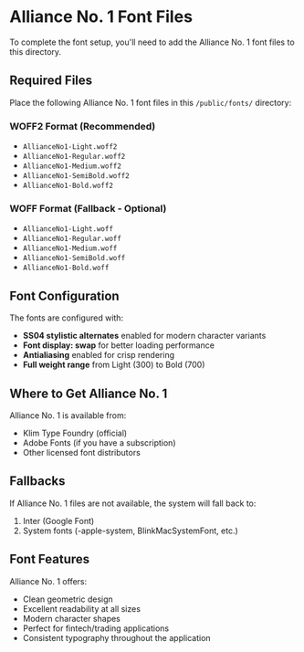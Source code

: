 # Alliance No. 1 Font Files

To complete the font setup, you'll need to add the Alliance No. 1 font files to this directory.

## Required Files

Place the following Alliance No. 1 font files in this `/public/fonts/` directory:

### WOFF2 Format (Recommended)
- `AllianceNo1-Light.woff2`
- `AllianceNo1-Regular.woff2`
- `AllianceNo1-Medium.woff2`
- `AllianceNo1-SemiBold.woff2`
- `AllianceNo1-Bold.woff2`

### WOFF Format (Fallback - Optional)
- `AllianceNo1-Light.woff`
- `AllianceNo1-Regular.woff`
- `AllianceNo1-Medium.woff`
- `AllianceNo1-SemiBold.woff`
- `AllianceNo1-Bold.woff`

## Font Configuration

The fonts are configured with:
- **SS04 stylistic alternates** enabled for modern character variants
- **Font display: swap** for better loading performance
- **Antialiasing** enabled for crisp rendering
- **Full weight range** from Light (300) to Bold (700)

## Where to Get Alliance No. 1

Alliance No. 1 is available from:
- Klim Type Foundry (official)
- Adobe Fonts (if you have a subscription)
- Other licensed font distributors

## Fallbacks

If Alliance No. 1 files are not available, the system will fall back to:
1. Inter (Google Font)
2. System fonts (-apple-system, BlinkMacSystemFont, etc.)

## Font Features

Alliance No. 1 offers:
- Clean geometric design
- Excellent readability at all sizes
- Modern character shapes
- Perfect for fintech/trading applications
- Consistent typography throughout the application